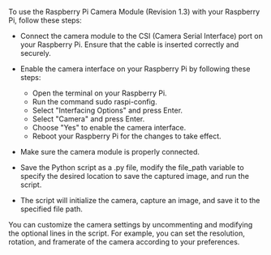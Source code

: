 To use the Raspberry Pi Camera Module (Revision 1.3) with your Raspberry Pi, follow these steps:

  - Connect the camera module to the CSI (Camera Serial Interface) port on your Raspberry Pi. Ensure that the cable is inserted correctly and securely.
  - Enable the camera interface on your Raspberry Pi by following these steps:
    
    - Open the terminal on your Raspberry Pi.
    - Run the command sudo raspi-config.
    - Select "Interfacing Options" and press Enter.
    - Select "Camera" and press Enter.
    - Choose "Yes" to enable the camera interface.
    - Reboot your Raspberry Pi for the changes to take effect.
      
  - Make sure the camera module is properly connected.
  - Save the Python script as a .py file, modify the file_path variable to specify the desired location to save the captured image, and run the script.
  - The script will initialize the camera, capture an image, and save it to the specified file path.


You can customize the camera settings by uncommenting and modifying the optional lines in the script. For example, you can set the resolution, rotation, 
and framerate of the camera according to your preferences.


